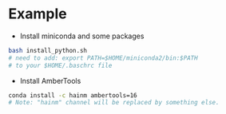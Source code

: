 # Example

- Install miniconda and some packages
```bash
bash install_python.sh
# need to add: export PATH=$HOME/miniconda2/bin:$PATH
# to your $HOME/.baschrc file
```

- Install AmberTools
```bash
conda install -c hainm ambertools=16
# Note: "hainm" channel will be replaced by something else.
```
